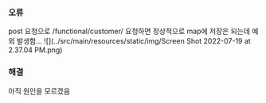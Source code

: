 ### 오류
post 요청으로 /functional/customer/ 요청하면 정상적으로 map에 저장은 되는데 예외 발생함...
![](../src/main/resources/static/img/Screen Shot 2022-07-19 at 2.37.04 PM.png)


### 해결
아직 원인을 모르겠음
